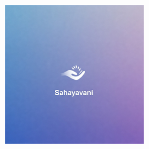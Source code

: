 <img align="right" alt="GIF" src="https://github.com/chaith1912/Sahayavani/blob/22212f8adc1ad1a871d74d5c9e747109bb53ea8b/assets/images/spalsh_back.jpg" width="450"/>
